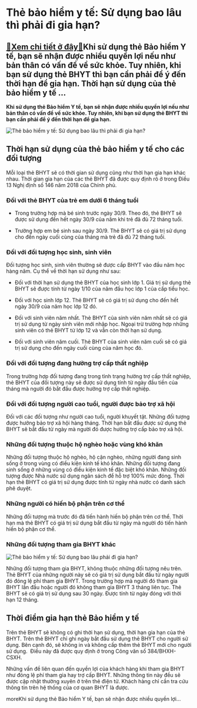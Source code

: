 Thẻ bảo hiểm y tế: Sử dụng bao lâu thì phải đi gia hạn?
=======================================================

[:gift:Xem chi tiết ở đây:gift:](https://hddtvn.com/the-bao-hiem-y-te-su-dung-bao-lau-thi-phai-di-gia-han/)Khi sử dụng thẻ Bảo hiểm Y tế, bạn sẽ nhận được nhiều quyền lợi nếu như bản thân có vấn đề về sức khỏe. Tuy nhiên, khi bạn sử dụng thẻ BHYT thì bạn cần phải để ý đến thời hạn để gia hạn. Thời hạn sử dụng của thẻ bảo hiểm y tế …
-----------------------------------------------------------------------------------------------------------------------------------------------------------------------------------------------------------------------------------

**Khi sử dụng thẻ Bảo hiểm Y tế, bạn sẽ nhận được nhiều quyền lợi nếu như bản thân có vấn đề về sức khỏe. Tuy nhiên, khi bạn sử dụng thẻ BHYT thì bạn cần phải để ý đến thời hạn để gia hạn.**


![Thẻ bảo hiểm y tế: Sử dụng bao lâu thì phải đi gia hạn?](https://hddtvn.com/wp-content/uploads/2021/01/41854589_2107584546169683_954235857932386304_n-scaled-1.jpg)


Thời hạn sử dụng của thẻ bảo hiểm y tế cho các đối tượng
--------------------------------------------------------


Mỗi loại thẻ BHYT sẽ có thời gian sử dụng cũng như thời hạn gia hạn khác nhau. Thời gian gia hạn của các thẻ BHYT đã được quy định rõ ở trong Điều 13 Nghị định số 146 năm 2018 của Chính phủ.


### Đối với thẻ BHYT của trẻ em dưới 6 tháng tuổi




* Trong trường hợp mà bé sinh trước ngày 30/9. Theo đó, thẻ BHYT sẽ được sử dụng đến hết ngày 30/9 của năm khi trẻ đã đủ 72 tháng tuổi.

* Trường hợp em bé sinh sau ngày 30/9. Thẻ BHYT sẽ có giá trị sử dụng cho đến ngày cuối cùng của tháng mà trẻ đã đủ 72 tháng tuổi.



### Đối với đối tượng học sinh, sinh viên


Đối tượng học sinh, sinh viên thường sẽ được cấp BHYT vào đầu năm học hàng năm. Cụ thể về thời hạn sử dụng như sau:




* Đối với thời hạn sử dụng thẻ BHYT của học sinh lớp 1. Giá trị sử dụng thẻ BHYT sẽ được tính từ ngày 1/10 của năm đầu học lớp 1 của cấp tiểu học.

* Đối với học sinh lớp 12. Thẻ BHYT sẽ có giá trị sử dụng cho đến hết ngày 30/9 của năm học lớp 12 đó.

* Đối với sinh viên năm nhất. Thẻ BHYT của sinh viên năm nhất sẽ có giá trị sử dụng từ ngày sinh viên mới nhập học. Ngoại trừ trường hợp những sinh viên có thẻ BHYT từ lớp 12 và vẫn còn thời hạn sử dụng.

* Đối với sinh viên năm cuối. Thẻ BHYT của sinh viên năm cuối sẽ có giá trị sử dụng cho đến ngày cuối cùng của năm học đó.



### Đối với đối tượng đang hưởng trợ cấp thất nghiệp


Trong trường hợp đối tượng đang trong tình trạng hường trợ cấp thất nghiệp, thẻ BHYT của đối tượng này sẽ được sử dụng tính từ ngày đầu tiền của tháng mà người đó bắt đầu được hưởng trợ cấp thất nghiệp.


### Đối với đối tượng người cao tuổi, người được bảo trợ xã hội


Đối với các đối tượng như người cao tuổi, người khuyết tật. Những đối tượng được hưởng bảo trợ xã hội hàng tháng. Thời hạn bắt đầu được sử dụng thẻ BHYT sẽ bắt đầu từ ngày mà người đó được hưởng trợ cấp bảo trợ xã hội.


### Những đối tượng thuộc hộ nghèo hoặc vùng khó khăn


Những đối tượng thuộc hộ nghèo, hộ cận nghèo, những người đang sinh sống ở trong vùng có điều kiện kinh tế khó khăn. Những đối tượng đang sinh sống ở những vùng có điều kiện kinh tế đặc biệt khó khăn. Những đối tượng được Nhà nước sử dụng ngân sách để hỗ trợ 100% mức đóng. Thời hạn thẻ BHYT có giá trị sử dụng được tính từ ngày nhà nước có danh sách phê duyệt.


### Những người có hiến bộ phận trên cơ thể


Những đối tượng mà trước đó đã tiến hành hiến bộ phận trên cơ thể. Thời hạn mà thẻ BHYT có giá trị sử dụng bắt đầu từ ngày mà người đó tiến hành hiến bộ phận cơ thể.


### Những đối tượng tham gia BHYT khác


![Thẻ bảo hiểm y tế: Sử dụng bao lâu phải đi gia hạn?](https://hddtvn.com/wp-content/uploads/2021/01/cap-the-bhyt-1571965536-width3776height2397-scaled.jpg)


Những đối tượng tham gia BHYT, không thuộc những đối tượng nêu trên. Thẻ BHYT của những người này sẽ có giá trị sử dụng bắt đầu từ ngày người đó đóng lệ phí tham gia BHYT. Trong trường hợp mà người đó tham gia BHYT lần đầu hoặc người đó không tham gia BHYT 3 tháng liên tục. Thẻ BHYT sẽ có giá trị sử dụng sau 30 ngày. Được tính từ ngày đóng với thời hạn 12 tháng.


Thời điểm gia hạn thẻ Bảo hiểm y tế
-----------------------------------


Trên thẻ BHYT sẽ không có ghi thời hạn sử dụng, thời hạn gia hạn của thẻ BHYT. Trên thẻ BHYT chỉ ghi ngày bắt đầu sử dụng thẻ BHYT cho người sử dụng. Bên cạnh đó, sẽ không in và không cấp thêm thẻ BHYT mới cho người sử dụng.  Điều này đã được quy định ở trong Công văn số 384/BHXH-CSXH.


Những vấn đề liên quan đến quyền lợi của khách hàng khi tham gia BHYT như đóng lệ phí tham gia hay trợ cấp BHYT. Những thông tin này đều sẽ được cập nhật thường xuyên ở trên thẻ điện tử. Khách hàng chỉ cần tra cứu thông tin trên hệ thống của cơ quan BHYT là được.


moreKhi sử dụng thẻ Bảo hiểm Y tế, bạn sẽ nhận được nhiều quyền lợi…

